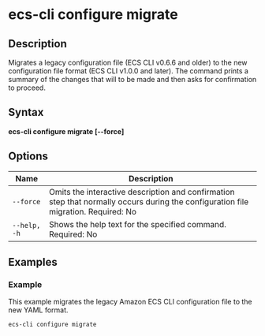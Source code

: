 # ecs\-cli configure migrate<a name="cmd-ecs-cli-configure-migrate"></a>

## Description<a name="cmd-ecs-cli-configure-migrate-description"></a>

Migrates a legacy configuration file \(ECS CLI v0\.6\.6 and older\) to the new configuration file format \(ECS CLI v1\.0\.0 and later\)\. The command prints a summary of the changes that will to be made and then asks for confirmation to proceed\.

## Syntax<a name="cmd-ecs-cli-configure-migrate-syntax"></a>

**ecs\-cli configure migrate \[\-\-force\]**

## Options<a name="cmd-ecs-cli-configure-migrate-options"></a>


| Name | Description | 
| --- | --- | 
|  `--force`  |  Omits the interactive description and confirmation step that normally occurs during the configuration file migration\. Required: No  | 
|  `--help, -h`  |  Shows the help text for the specified command\. Required: No  | 

## Examples<a name="cmd-ecs-cli-configure-migrate-examples"></a>

### Example<a name="cmd-ecs-cli-configure-migrate-example-1"></a>

This example migrates the legacy Amazon ECS CLI configuration file to the new YAML format\.

```
ecs-cli configure migrate
```